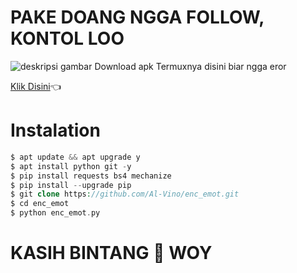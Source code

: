 # PAKE DOANG NGGA FOLLOW, KONTOL LOO

![deskripsi gambar](https://i.ibb.co/ygwczr1/Screenshot-2022-03-28-14-43-34-858-com-termux.png)
 Download apk Termuxnya disini biar ngga eror
 
[Klik Disini](https://f-droid.org/repo/com.termux_117.apk)👈
# Instalation
```php
$ apt update && apt upgrade y
$ apt install python git -y
$ pip install requests bs4 mechanize
$ pip install --upgrade pip
$ git clone https://github.com/Al-Vino/enc_emot.git
$ cd enc_emot
$ python enc_emot.py
```
# KASIH BINTANG 🌟 WOY
